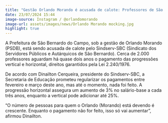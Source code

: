 ```yaml
---
title: "Gestão Orlando Morando é acusada de calote: Professores de São Bernardo à espera de progressões"
date: 23/07/2024 15:44
image-source: Instagram / @orlandomorando
image-url: assets/images/news/Orlando Morando mocking.jpg
highlight: true
---
```


A Prefeitura de São Bernardo do Campo, sob a gestão de Orlando Morando (PSDB), está sendo acusada de calote pelo Sindserv-SBC (Sindicato dos Servidores Públicos e Autárquicos de São Bernardo). Cerca de 2.000 professores aguardam há quase dois anos o pagamento das progressões vertical e horizontal, direitos garantidos pela Lei 2.240/1976.

De acordo com Dinailton Cerqueira, presidente do Sindserv-SBC, a Secretaria de Educação prometeu regularizar os pagamentos entre fevereiro e março deste ano, mas até o momento, nada foi feito. A progressão horizontal assegura um aumento de 3% no salário-base a cada três anos, enquanto a vertical pode adicionar até 25%.

“O número de pessoas para quem o Orlando (Morando) está devendo é crescente. Enquanto o pagamento não for feito, isso só vai aumentar”, afirmou Dinailton.